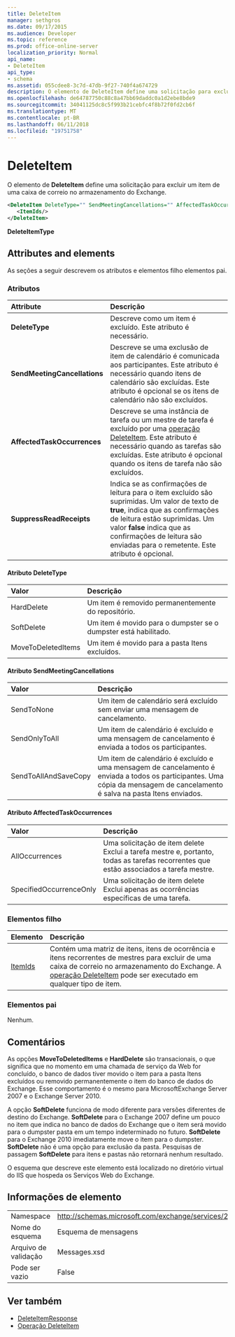 ```yaml
---
title: DeleteItem
manager: sethgros
ms.date: 09/17/2015
ms.audience: Developer
ms.topic: reference
ms.prod: office-online-server
localization_priority: Normal
api_name:
- DeleteItem
api_type:
- schema
ms.assetid: 055cdee8-3c7d-47db-9f27-740f4a674729
description: O elemento de DeleteItem define uma solicitação para excluir um item de uma caixa de correio no armazenamento do Exchange.
ms.openlocfilehash: de64787750c88c8a47bb69daddc0a1d2ebe8bde9
ms.sourcegitcommit: 34041125dc8c5f993b21cebfc4f8b72f0fd2cb6f
ms.translationtype: MT
ms.contentlocale: pt-BR
ms.lasthandoff: 06/11/2018
ms.locfileid: "19751758"
---
```

# <a name="deleteitem"></a>DeleteItem

O elemento de **DeleteItem** define uma solicitação para excluir um item de uma caixa de correio no armazenamento do Exchange. 
  
```XML
<DeleteItem DeleteType="" SendMeetingCancellations="" AffectedTaskOccurrences="" SuppressReadReceipts="">
   <ItemIds/>
</DeleteItem>
```

 **DeleteItemType**
## <a name="attributes-and-elements"></a>Attributes and elements

As seções a seguir descrevem os atributos e elementos filho elementos pai.
  
### <a name="attributes"></a>Atributos

|**Attribute**|**Descrição**|
|:-----|:-----|
|**DeleteType** <br/> |Descreve como um item é excluído. Este atributo é necessário.  <br/> |
|**SendMeetingCancellations** <br/> |Descreve se uma exclusão de item de calendário é comunicada aos participantes. Este atributo é necessário quando itens de calendário são excluídas. Este atributo é opcional se os itens de calendário não são excluídos.  <br/> |
|**AffectedTaskOccurrences** <br/> |Descreve se uma instância de tarefa ou um mestre de tarefa é excluído por uma [operação DeleteItem](deleteitem-operation.md). Este atributo é necessário quando as tarefas são excluídas. Este atributo é opcional quando os itens de tarefa não são excluídos.  <br/> |
|**SuppressReadReceipts** <br/> |Indica se as confirmações de leitura para o item excluído são suprimidas. Um valor de texto de **true**, indica que as confirmações de leitura estão suprimidas. Um valor **false** indica que as confirmações de leitura são enviadas para o remetente. Este atributo é opcional.  <br/> |
   
#### <a name="deletetype-attribute"></a>Atributo DeleteType

|**Valor**|**Descrição**|
|:-----|:-----|
|HardDelete  <br/> |Um item é removido permanentemente do repositório.  <br/> |
|SoftDelete  <br/> |Um item é movido para o dumpster se o dumpster está habilitado.  <br/> |
|MoveToDeletedItems  <br/> |Um item é movido para a pasta Itens excluídos.  <br/> |
   
#### <a name="sendmeetingcancellations-attribute"></a>Atributo SendMeetingCancellations

|**Valor**|**Descrição**|
|:-----|:-----|
|SendToNone  <br/> |Um item de calendário será excluído sem enviar uma mensagem de cancelamento.  <br/> |
|SendOnlyToAll  <br/> |Um item de calendário é excluído e uma mensagem de cancelamento é enviada a todos os participantes.  <br/> |
|SendToAllAndSaveCopy  <br/> |Um item de calendário é excluído e uma mensagem de cancelamento é enviada a todos os participantes. Uma cópia da mensagem de cancelamento é salva na pasta Itens enviados.  <br/> |
   
#### <a name="affectedtaskoccurrences-attribute"></a>Atributo AffectedTaskOccurrences

|**Valor**|**Descrição**|
|:-----|:-----|
|AllOccurrences  <br/> |Uma solicitação de item delete Exclui a tarefa mestre e, portanto, todas as tarefas recorrentes que estão associados a tarefa mestre.  <br/> |
|SpecifiedOccurrenceOnly  <br/> |Uma solicitação de item delete Exclui apenas as ocorrências específicas de uma tarefa.  <br/> |
   
### <a name="child-elements"></a>Elementos filho

|**Elemento**|**Descrição**|
|:-----|:-----|
|[ItemIds](itemids.md) <br/> |Contém uma matriz de itens, itens de ocorrência e itens recorrentes de mestres para excluir de uma caixa de correio no armazenamento do Exchange. A [operação DeleteItem](deleteitem-operation.md) pode ser executado em qualquer tipo de item.  <br/> |
   
### <a name="parent-elements"></a>Elementos pai

Nenhum.
  
## <a name="remarks"></a>Comentários

As opções **MoveToDeletedItems** e **HardDelete** são transacionais, o que significa que no momento em uma chamada de serviço da Web for concluído, o banco de dados tiver movido o item para a pasta Itens excluídos ou removido permanentemente o item do banco de dados do Exchange. Esse comportamento é o mesmo para MicrosoftExchange Server 2007 e o Exchange Server 2010. 
  
A opção **SoftDelete** funciona de modo diferente para versões diferentes de destino do Exchange. **SoftDelete** para o Exchange 2007 define um pouco no item que indica no banco de dados do Exchange que o item será movido para o dumpster pasta em um tempo indeterminado no futuro. **SoftDelete** para o Exchange 2010 imediatamente move o item para o dumpster. **SoftDelete** não é uma opção para exclusão da pasta. Pesquisas de passagem **SoftDelete** para itens e pastas não retornará nenhum resultado. 
  
O esquema que descreve este elemento está localizado no diretório virtual do IIS que hospeda os Serviços Web do Exchange.
  
## <a name="element-information"></a>Informações de elemento

|||
|:-----|:-----|
|Namespace  <br/> |http://schemas.microsoft.com/exchange/services/2006/messages  <br/> |
|Nome do esquema  <br/> |Esquema de mensagens  <br/> |
|Arquivo de validação  <br/> |Messages.xsd  <br/> |
|Pode ser vazio  <br/> |False  <br/> |
   
## <a name="see-also"></a>Ver também

- [DeleteItemResponse](deleteitemresponse.md)  
- [Operação DeleteItem](deleteitem-operation.md)

